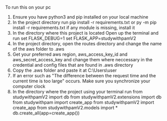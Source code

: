 To run this on your pc

1. Ensure you have python3 and pip installed on your local machine
2. In the project directory run
   pip install -r requirements.txt or
   py -m pip install -r requirements.txt
   if any module is missing, install it
3. In the directory where this project is located
   Open up the terminal and run
   set FLASK_DEBUG=1
   set FLASK_APP=studywithpamV2
4. In the project directory, open the routes directory and change the name of the aws folder to .aws
5. Get your preferred aws region, aws_access_key_id and aws_secret_access_key and change them where neccessary in the
   credential and config files that are found in .aws directory
6. Copy the .aws folder and paste it at C:\Users\user
7. If an error such as "The difference between the request time and the current time is too large" occurs.
   Make sure you synchronize your computer clock
8. In the directory where the project using your terminal
   run
   from studywithpamV2 import db
   from studywithpamV2.extensions import db
   from studywithpam import create_app
   from studywithpamV2 import create_app
   from studywithpamV2.models import \*
   db.create_all(app=create_app())
